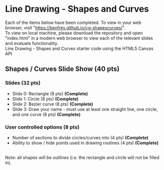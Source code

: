 # Line Drawing - Shapes and Curves

Each of the items below have been completed. To view in your web browser, visit "https://benfrey.github.io/cg-shapescurves/".
<br>
To view on local machine, please download the repository and open "index.html" in a modern web browser to view each of the relevant slides and evaluate functionality.
<br>
Line Drawing - Shapes and Curves starter code using the HTML5 Canvas API

## Shapes / Curves Slide Show (40 pts)

### Slides (32 pts)
- Slide 0: Rectangle (8 pts) **(Complete)**
- Slide 1: Circle (8 pts) **(Complete)**
- Slide 2: Bezier curve (8 pts) **(Complete)**
- Slide 3: Draw your name - must use at least one straight line, one circle, and one curve (8 pts) **(Complete)**
### User controlled options (8 pts)
- Number of sections to divide circles/curves into (4 pts) **(Complete)**
- Ability to show / hide points used in drawing routines (4 pts) **(Complete)**
<br><br>

Note: all shapes will be outlines (i.e. the rectangle and circle will not be filled in).
